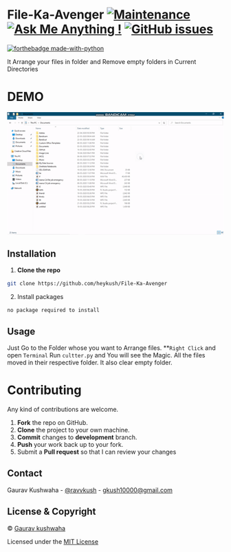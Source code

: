 # File-Ka-Avenger   [![Maintenance](https://img.shields.io/badge/Maintained%3F-yes-green.svg)](https://GitHub.com/Naereen/StrapDown.js/graphs/commit-activity) [![Ask Me Anything !](https://img.shields.io/badge/Ask%20me-anything-1abc9c.svg)](https://GitHub.com/Naereen/ama) [![GitHub issues](https://img.shields.io/github/issues/Naereen/StrapDown.js.svg)](https://GitHub.com/Naereen/StrapDown.js/issues/)


[![forthebadge made-with-python](http://ForTheBadge.com/images/badges/made-with-python.svg)](https://www.python.org/) 


It Arrange your files in folder and Remove empty  folders in Current Directories

# DEMO
![Demo](https://github.com/heykush/File-ka-Avenger/blob/master/ezgif.com-video-to-gif%20(6).gif?raw=true)


 ## Installation
1. **Clone the repo**
```sh
git clone https://github.com/heykush/File-Ka-Avenger
```
2. Install packages
~~~
no package required to install 
~~~

## Usage
Just Go to the Folder whose you want to Arrange files. **`Right Click` and open `Terminal` Run `cultter.py` and You will see the Magic.
All the files moved in their respective folder. It also clear empty folder.

Contributing
==========
Any kind of contributions are welcome.
1. **Fork** the repo on GitHub.
2. **Clone** the project to your own machine.
3. **Commit** changes to **development** branch.
4. **Push** your work back up to your fork.
5. Submit a **Pull request** so that I can review your changes

## Contact

Gaurav Kushwaha - [@ravvkush](https://instagram/ravvkush) - gkush10000@gmail.com


## License & Copyright
© [Gaurav kushwaha](https://heykush.github.io/)

Licensed under the [MIT License](License)

